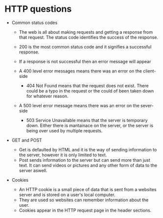 # HTTP questions

* Common status codes
	* The web is all about making requests and getting a response from that request. The status code identifies the success of the response.

	* 200 is the most common status code and it signifies a successful response. 

	* If a response is not successful then an error message will appear

	* A 400 level error messages means there was an error on the client-side
		* 404 Not Found means that the request does not exist.
		There could be a typo in the request or the could of been taken down for whatever reason. 

	* A 500 level error message means there was an error on the sever-side
		* 503 Service Unavailable means that the server is temporary down. Either there is mantainace on the server, or the server is being over used by multiple requests. 

* GET and POST
	* Get is defaulted by HTML and it is the way of sending information to the server, however it is only limited to text.
	* Post sends information to the server but can send more than just text. It can send videos or pictures and any other form of data to the server aswell. 

* Cookies
	* An HTTP cookie is a small piece of data that is sent from a websites server and is stored on a user's local computer.
	* They are used so websites can remember information about the user.
	* Cookies appear in the HTTP request page in the header sections. 









